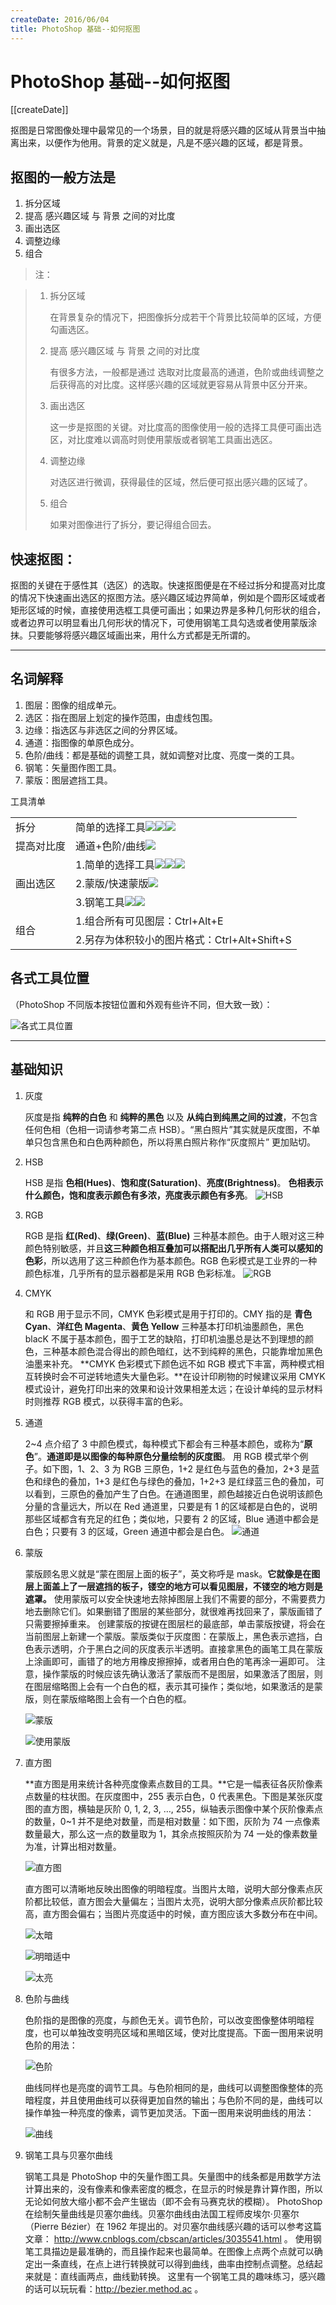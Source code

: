 ```yaml
---
createDate: 2016/06/04
title: PhotoShop 基础--如何抠图
---
```


# PhotoShop 基础--如何抠图

[[createDate]]

抠图是日常图像处理中最常见的一个场景，目的就是将感兴趣的区域从背景当中抽离出来，以便作为他用。背景的定义就是，凡是不感兴趣的区域，都是背景。

## 抠图的一般方法是

1. 拆分区域
2. 提高 感兴趣区域 与 背景 之间的对比度
3. 画出选区
4. 调整边缘
5. 组合

> 注：

> 1. 拆分区域
>
>    在背景复杂的情况下，把图像拆分成若干个背景比较简单的区域，方便勾画选区。
>
> 2. 提高 感兴趣区域 与 背景 之间的对比度
>
>    有很多方法，一般都是通过 选取对比度最高的通道，色阶或曲线调整之后获得高的对比度。这样感兴趣的区域就更容易从背景中区分开来。
>
> 3. 画出选区
>
>    这一步是抠图的关键。对比度高的图像使用一般的选择工具便可画出选区，对比度难以调高时则使用蒙版或者钢笔工具画出选区。
>
> 4. 调整边缘
>
>    对选区进行微调，获得最佳的区域，然后便可抠出感兴趣的区域了。
>
> 5. 组合
>
>    如果对图像进行了拆分，要记得组合回去。

## 快速抠图：

抠图的关键在于感性其（选区）的选取。快速抠图便是在不经过拆分和提高对比度的情况下快速画出选区的抠图方法。感兴趣区域边界简单，例如是个圆形区域或者矩形区域的时候，直接使用选框工具便可画出；如果边界是多种几何形状的组合，或者边界可以明显看出几何形状的情况下，可使用钢笔工具勾选或者使用蒙版涂抹。只要能够将感兴趣区域画出来，用什么方式都是无所谓的。

---

## 名词解释

1. 图层：图像的组成单元。
2. 选区：指在图层上划定的操作范围，由虚线包围。
3. 边缘：指选区与非选区之间的分界区域。
4. 通道：指图像的单原色成分。
5. 色阶/曲线：都是基础的调整工具，就如调整对比度、亮度一类的工具。
6. 钢笔：矢量图作图工具。
7. 蒙版：图层遮挡工具。

工具清单

<table>
  <tbody>
    <tr>
      <td>拆分</td>
      <td>简单的选择工具<img src="./套索.png" /><img src="./选择.png" /><img src="./魔法棒.png" /></td>
    </tr>
    <tr>
      <td>提高对比度</td>
      <td>通道+色阶/曲线<img src="./色阶&通道.png" /></td>
    </tr>
    <tr>
      <td rowspan="3">画出选区</td>
      <td>1.简单的选择工具<img src="./套索.png" /><img src="./选择.png" /><img src="./魔法棒.png" /></td>
    </tr>
    <tr>
      <td>2.蒙版/快速蒙版<img src="./快速蒙版.png" /></td>
    </tr>
    <tr>
      <td>3.钢笔工具<img src="./钢笔.png" /><img src="./图形.png" /></td>
    </tr>
    <tr>
      <td rowspan="2">组合</td>
      <td>1.组合所有可见图层：Ctrl+Alt+E</td>
    </tr>
    <tr>
      <td>2.另存为体积较小的图片格式：Ctrl+Alt+Shift+S</td>
    </tr>
  </tbody>
</table>

## 各式工具位置

（PhotoShop 不同版本按钮位置和外观有些许不同，但大致一致）：

![各式工具位置](./各式工具位置.png)

---

## 基础知识

1. 灰度

   灰度是指 **纯粹的白色** 和 **纯粹的黑色** 以及 **从纯白到纯黑之间的过渡**，不包含任何色相（色相一词请参考第二点 HSB）。“黑白照片”其实就是灰度图，不单单只包含黑色和白色两种颜色，所以将黑白照片称作“灰度照片” 更加贴切。

2. HSB

   HSB 是指 **色相(Hues)**、**饱和度(Saturation)**、**亮度(Brightness)**。
   **色相表示什么颜色，饱和度表示颜色有多浓，亮度表示颜色有多亮**。
   ![HSB](./HSB.png)

3. RGB

   RGB 是指 **红(Red)**、**绿(Green)**、**蓝(Blue)** 三种基本颜色。由于人眼对这三种颜色特别敏感，并且**这三种颜色相互叠加可以搭配出几乎所有人类可以感知的色彩**，所以选用了这三种颜色作为基本颜色。RGB 色彩模式是工业界的一种颜色标准，几乎所有的显示器都是采用 RGB 色彩标准。
   ![RGB](./RGB.png)

4. CMYK

   和 RGB 用于显示不同，CMYK 色彩模式是用于打印的。CMY 指的是 **青色 Cyan**、**洋红色 Magenta**、**黄色 Yellow** 三种基本打印机油墨颜色，黑色 blacK 不属于基本颜色，囿于工艺的缺陷，打印机油墨总是达不到理想的颜色，三种基本颜色混合得出的颜色暗红，达不到纯粹的黑色，只能靠增加黑色油墨来补充。
   **CMYK 色彩模式下颜色远不如 RGB 模式下丰富，两种模式相互转换时会不可逆转地遗失大量色彩。**在设计印刷物的时候建议采用 CMYK 模式设计，避免打印出来的效果和设计效果相差太远；在设计单纯的显示材料时则推荐 RGB 模式，以获得丰富的色彩。

5. 通道

   2~4 点介绍了 3 中颜色模式，每种模式下都会有三种基本颜色，或称为“**原色**”。**通道即是以图像的每种原色分量绘制的灰度图**。
   用 RGB 模式举个例子。如下图，1、2、3 为 RGB 三原色，1+2 是红色与蓝色的叠加，2+3 是蓝色和绿色的叠加，1+3 是红色与绿色的叠加，1+2+3 是红绿蓝三色的叠加，可以看到，三原色的叠加产生了白色。在通道图里，颜色越接近白色说明该颜色分量的含量远大，所以在 Red 通道里，只要是有 1 的区域都是白色的，说明那些区域都含有充足的红色；类似地，只要有 2 的区域，Blue 通道中都会是白色；只要有 3 的区域，Green 通道中都会是白色。
   ![通道](./RGB-channels.png)

6. 蒙版

   蒙版顾名思义就是“蒙在图层上面的板子”，英文称呼是 mask。**它就像是在图层上面盖上了一层遮挡的板子，镂空的地方可以看见图层，不镂空的地方则是遮罩。**
   使用蒙版可以安全快速地去除掉图层上我们不需要的部分，不需要费力地去删除它们。如果删错了图层的某些部分，就很难再找回来了，蒙版画错了只需要擦掉重来。
   创建蒙版的按键在图层栏的最底部，单击蒙版按键，将会在当前图层上新建一个蒙版。蒙版类似于灰度图：在蒙版上，黑色表示遮挡，白色表示透明，介于黑白之间的灰度表示半透明。直接拿黑色的画笔工具在蒙版上涂画即可，画错了的地方用橡皮擦擦掉，或者用白色的笔再涂一遍即可。
   注意，操作蒙版的时候应该先确认激活了蒙版而不是图层，如果激活了图层，则在图层缩略图上会有一个白色的框，表示其可操作；类似地，如果激活的是蒙版，则在蒙版缩略图上会有一个白色的框。

   ![蒙版](./蒙版.png)

   ![使用蒙版](./使用蒙版.png)

7. 直方图

   **直方图是用来统计各种亮度像素点数目的工具。**它是一幅表征各灰阶像素点数量的柱状图。在灰度图中，255 表示白色，0 代表黑色。下图是某张灰度图的直方图，横轴是灰阶 0, 1, 2, 3, …, 255，纵轴表示图像中某个灰阶像素点的数量，0~1 并不是绝对数量，而是相对数量：如下图，灰阶为 74 一点像素数量最大，那么这一点的数量取为 1，其余点按照灰阶为 74 一处的像素数量为准，计算出相对数量。

   ![直方图](./直方图.png)

   直方图可以清晰地反映出图像的明暗程度。当图片太暗，说明大部分像素点灰阶都比较低，直方图会大量偏左；当图片太亮，说明大部分像素点灰阶都比较高，直方图会偏右；当图片亮度适中的时候，直方图应该大多数分布在中间。

   ![太暗](./太暗.png)

   ![明暗适中](./明暗适中.png)

   ![太亮](./太亮.png)

8. 色阶与曲线

   色阶指的是图像的亮度，与颜色无关。调节色阶，可以改变图像整体明暗程度，也可以单独改变明亮区域和黑暗区域，使对比度提高。下面一图用来说明色阶的用法：

   ![色阶](./色阶.png)

   曲线同样也是亮度的调节工具。与色阶相同的是，曲线可以调整图像整体的亮暗程度，并且使用曲线可以获得更加自然的输出；与色阶不同的是，曲线可以操作单独一种亮度的像素，调节更加灵活。下面一图用来说明曲线的用法：

   ![曲线](./曲线.png)

9. 钢笔工具与贝塞尔曲线

   钢笔工具是 PhotoShop 中的矢量作图工具。矢量图中的线条都是用数学方法计算出来的，没有像素和像素密度的概念，在显示的时候是靠计算作图，所以无论如何放大缩小都不会产生锯齿（即不会有马赛克状的模糊）。
   PhotoShop 在绘制矢量曲线是贝塞尔曲线。贝塞尔曲线由法国工程师皮埃尔·贝塞尔（Pierre Bézier）在 1962 年提出的。对贝塞尔曲线感兴趣的话可以参考这篇文章： http://www.cnblogs.com/cbscan/articles/3035541.html 。
   使用钢笔工具描边是最准确的，而且操作起来也最简单。在图像上点两个点就可以确定出一条直线，在点上进行转换就可以得到曲线，曲率由控制点调整。总结起来就是：直线画两点，曲线勤转换。
   这里有一个钢笔工具的趣味练习，感兴趣的话可以玩玩看：http://bezier.method.ac 。
